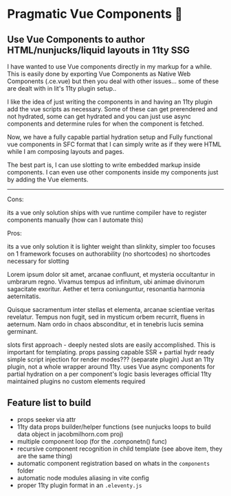# Pragmatic Vue Components 🔌

## Use Vue Components to author HTML/nunjucks/liquid layouts in 11ty SSG

I have wanted to use Vue components directly in my markup for a while. This is easily done by exporting Vue Components as Native Web Components (.ce.vue) but then you deal with other issues... some of these are dealt with in lit's 11ty plugin setup..

I like the idea of just writing the components in and having an 11ty plugin add the vue scripts as necessary. Some of these can get prerendered and not hydrated, some can get hydrated and you can just use async components and determine rules for when the component is fetched.

Now, we have a fully capable partial hydration setup and Fully functional vue components in SFC format that I can simply write as if they were HTML while I am composing layouts and pages.

The best part is, I can use slotting to write embedded markup inside components. I can even use other components inside my components just by adding the Vue elements.

---

Cons:

its a vue only solution
ships with vue runtime compiler
have to register components manually (how can I automate this)

Pros:

its a vue only solution
it is lighter weight than slinkity, simpler too
focuses on 1 framework
focuses on authorability (no shortcodes)
no shortcodes necessary for slotting

Lorem ipsum dolor sit amet, arcanae confluunt, et mysteria occultantur in umbrarum regno. 
Vivamus tempus ad infinitum, ubi animae divinorum sagacitate exoritur. 
Aether et terra coniunguntur, resonantia harmonia aeternitatis.

Quisque sacramentum inter stellas et elementa, arcanae scientiae veritas revelatur.
Tempus non fugit, sed in mysticum orbem recurrit, fluens in aeternum. 
Nam ordo in chaos absconditur, et in tenebris lucis semina germinant.

slots first approach - deeply nested slots are easily accomplished. This is important for templating.
props passing capable
SSR + partial hydr ready
simple script injection for render modes??? (separate plugin)
Just an 11ty plugin, not a whole wrapper around 11ty.
uses Vue async components for partial hydration on a per component's logic basis
leverages official 11ty maintained plugins
no custom elements required

## Feature list to build

- props seeker via attr
- 11ty data props builder/helper functions (see nunjucks loops to build data object in jacobmilhorn.com proj)
- multiple component loop (for the .componetn() func)
- recursive component recognition in child template (see above item, they are the same thing)
- automatic component registration based on whats in the `components` folder
- automatic node modules aliasing in vite config
- proper 11ty plugin format in an `.eleventy.js`
